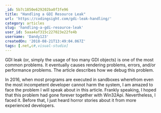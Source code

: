 ```yaml
---
_id: 5b7c1850e629202ba0f3fe96
title: "Handling a GDI Resource Leak"
url: 'https://codingsight.com/gdi-leak-handling/'
category: articles
slug: 'handling-a-gdi-resource-leak'
user_id: 5aaa4af315c227023e22fe4b
username: 'Dandy123'
createdOn: '2018-08-21T13:49:04.067Z'
tags: [.net,c#,visual-studio]
---
```


GDI leak (or, simply the usage of too many GDI objects) is one of the most common problems. It eventually causes rendering problems, errors, and/or performance problems. The article describes how we debug this problem.

In 2016, when most programs are executed in sandboxes wherefrom even the most incompetent developer cannot harm the system, I am amazed to face the problem I will speak about in this article. Frankly speaking, I hoped that this problem had gone forever together with Win32Api. Nevertheless, I faced it. Before that, I just heard horror stories about it from more experienced developers.
